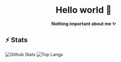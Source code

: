 <h1 align="center">Hello world 👋</h1>
<p align="center"><b>Nothing important about me ✨</b></p>

## ⚡ Stats

![Github Stats](https://github-readme-stats.vercel.app/api?username=SkyGopnik&count_private=true&show_icons=true&include_all_commits=true&theme=blueberry)
![Top Langs](https://github-readme-stats.vercel.app/api/top-langs/?username=SkyGopnik&layout=compact&theme=blueberry)

<!--
**SkyGopnik/SkyGopnik** is a ✨ _special_ ✨ repository because its `README.md` (this file) appears on your GitHub profile.

Here are some ideas to get you started:

- 🔭 I’m currently working on ...
- 🌱 I’m currently learning ...
- 👯 I’m looking to collaborate on ...
- 🤔 I’m looking for help with ...
- 💬 Ask me about ...
- 📫 How to reach me: ...
- 😄 Pronouns: ...
- ⚡ Fun fact: ...
-->
